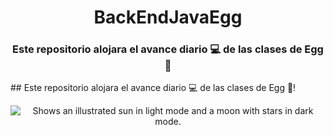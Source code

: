 <center>
  <h1>BackEndJavaEgg</h1>
 </center>
 <center>
  <h3>Este repositorio alojara el avance diario 💻 de las clases de Egg 🥚</h3>
 </center>
## Este repositorio alojara el avance diario 💻 de las clases de Egg 🥚!
<p align="center">
  <picture >
    <source media="(prefers-color-scheme: dark)" srcset="https://vincularlatam.com/zipsydro/Logo-EGG.png" >
    <source media="(prefers-color-scheme: light)" srcset="https://vincularlatam.com/zipsydro/Logo-EGG.png" >
    <img alt="Shows an illustrated sun in light mode and a moon with stars in dark mode." src="https://vincularlatam.com/zipsydro/Logo-EGG.png">
  </picture>
</p>

